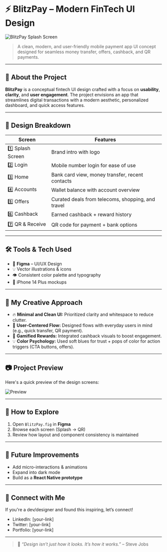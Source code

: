 # ⚡ BlitzPay – Modern FinTech UI Design

![BlitzPay Splash Screen](https://raw.githubusercontent.com/your-username/blitzpay-ui/main/assets/preview.png)

> A clean, modern, and user-friendly mobile payment app UI concept designed for seamless money transfer, offers, cashback, and QR payments.

---

## 🧠 About the Project

**BlitzPay** is a conceptual fintech UI design crafted with a focus on **usability**, **clarity**, and **user engagement**. The project envisions an app that streamlines digital transactions with a modern aesthetic, personalized dashboard, and quick access features.

---

## 🎨 Design Breakdown

| Screen | Features |
|--------|----------|
| 1️⃣ Splash Screen | Brand intro with logo |
| 2️⃣ Login | Mobile number login for ease of use |
| 3️⃣ Home | Bank card view, money transfer, recent contacts |
| 4️⃣ Accounts | Wallet balance with account overview |
| 5️⃣ Offers | Curated deals from telecoms, shopping, and travel |
| 6️⃣ Cashback | Earned cashback + reward history |
| 7️⃣ QR & Receive | QR code for payment + bank options |

---

## 🛠️ Tools & Tech Used

- 🎨 **Figma** – UI/UX Design
- 💡 Vector illustrations & icons
- 👁️ Consistent color palette and typography
- 📱 iPhone 14 Plus mockups

---

## 🌟 My Creative Approach

- 🔥 **Minimal and Clean UI:** Prioritized clarity and whitespace to reduce clutter.
- 👥 **User-Centered Flow:** Designed flows with everyday users in mind (e.g., quick transfer, QR payment).
- 🎁 **Gamified Rewards:** Integrated cashback visuals to boost engagement.
- 💡 **Color Psychology:** Used soft blues for trust + pops of color for action triggers (CTA buttons, offers).

---

## 📷 Project Preview

Here's a quick preview of the design screens:

![Preview](./assets/blitzpay-ui-overview.png)

---

## 🚀 How to Explore

1. Open `BlitzPay.fig` in **Figma**
2. Browse each screen (Splash → QR)
3. Review how layout and component consistency is maintained

---

## 🧩 Future Improvements

- Add micro-interactions & animations
- Expand into dark mode
- Build as a **React Native prototype**

---

## 🤝 Connect with Me

If you're a dev/designer and found this inspiring, let’s connect!

- LinkedIn: [your-link]
- Twitter: [your-link]
- Portfolio: [your-link]

---

> 💬 *“Design isn’t just how it looks. It’s how it works.”* – Steve Jobs


